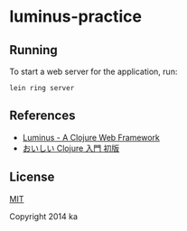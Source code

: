 # luminus-practice

## Running

To start a web server for the application, run:

    lein ring server

## References

* [Luminus - A Clojure Web Framework](http://www.luminusweb.net)
* [おいしい Clojure 入門 初版](http://gihyo.jp/book/2013/978-4-7741-5991-1)

## License

[MIT](http://opensource.org/licenses/MIT)

Copyright 2014 ka
